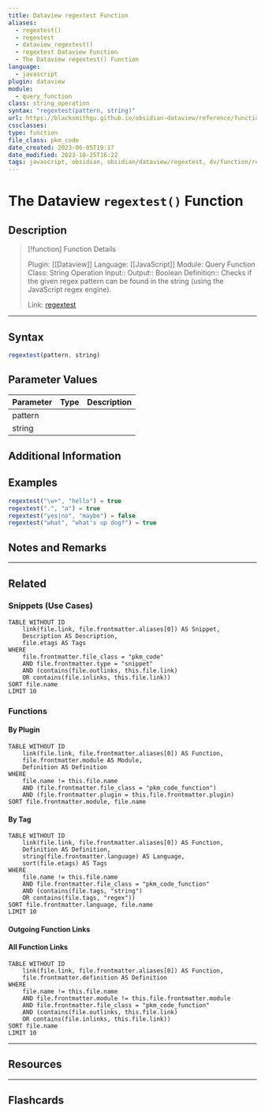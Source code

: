 ```yaml
---
title: Dataview regextest Function
aliases:
  - regextest()
  - regextest
  - dataview_regextest()
  - regextest Dataview Function
  - The Dataview regextest() Function
language:
  - javascript
plugin: dataview
module:
  - query_function
class: string_operation
syntax: "regextest(pattern, string)"
url: https://blacksmithgu.github.io/obsidian-dataview/reference/functions/#regextestpattern-string
cssclasses:
type: function
file_class: pkm_code
date_created: 2023-06-05T19:17
date_modified: 2023-10-25T16:22
tags: javascript, obsidian, obsidian/dataview/regextest, dv/function/regextest, regex
---
```

# The Dataview `regextest()` Function

## Description

> [!function] Function Details
>
> Plugin: [[Dataview]]
> Language: [[JavaScript]]
> Module: Query Function
> Class: String Operation
> Input::
> Output:: Boolean
> Definition:: Checks if the given regex pattern can be found in the string (using the JavaScript regex engine).
>
> Link: [regextest](https://blacksmithgu.github.io/obsidian-dataview/reference/functions/#regextestpattern-string)

---

## Syntax

```javascript
regextest(pattern, string)
```

## Parameter Values

| Parameter | Type | Description |
|:--------- |:----:|:----------- |
| pattern   |      |             |
| string    |      |             |

## Additional Information

## Examples

```javascript
regextest("\w+", "hello") = true
regextest(".", "a") = true
regextest("yes|no", "maybe") = false
regextest("what", "what's up dog?") = true
```

## Notes and Remarks

---

## Related

### Snippets (Use Cases)

<!-- Query limit 10  -->

```dataview
TABLE WITHOUT ID
	link(file.link, file.frontmatter.aliases[0]) AS Snippet,
	Description AS Description,
	file.etags AS Tags
WHERE
	file.frontmatter.file_class = "pkm_code"
	AND file.frontmatter.type = "snippet"
	AND (contains(file.outlinks, this.file.link)
	OR contains(file.inlinks, this.file.link))
SORT file.name
LIMIT 10
```

### Functions

#### By Plugin

```dataview
TABLE WITHOUT ID
	link(file.link, file.frontmatter.aliases[0]) AS Function,
	file.frontmatter.module AS Module,
	Definition AS Definition
WHERE
	file.name != this.file.name
	AND (file.frontmatter.file_class = "pkm_code_function")
	AND (file.frontmatter.plugin = this.file.frontmatter.plugin)
SORT file.frontmatter.module, file.name
```

#### By Tag

<!-- Add tags in contains function as needed  -->
<!-- Query limit 10  -->

```dataview
TABLE WITHOUT ID
	link(file.link, file.frontmatter.aliases[0]) AS Function,
	Definition AS Definition,
	string(file.frontmatter.language) AS Language,
	sort(file.etags) AS Tags
WHERE
	file.name != this.file.name
	AND file.frontmatter.file_class = "pkm_code_function"
	AND (contains(file.tags, "string")
	OR contains(file.tags, "regex"))
SORT file.frontmatter.language, file.name
LIMIT 10
```

#### Outgoing Function Links

<!-- Link related functions here -->

#### All Function Links

<!-- Excluding functions of the same module  -->
<!-- Query limit 10  -->

```dataview
TABLE WITHOUT ID
	link(file.link, file.frontmatter.aliases[0]) AS Function,
	file.frontmatter.definition AS Definition
WHERE
	file.name != this.file.name
	AND file.frontmatter.module != this.file.frontmatter.module
	AND file.frontmatter.file_class = "pkm_code_function"
	AND (contains(file.outlinks, this.file.link)
	OR contains(file.inlinks, this.file.link))
SORT file.name
LIMIT 10
```

---

## Resources

---

## Flashcards
